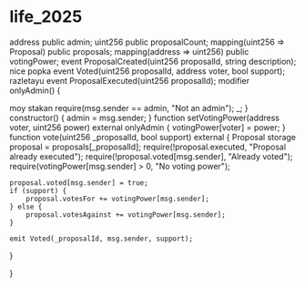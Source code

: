 
# life_2025 
address public admin;
uint256 public proposalCount;
mapping(uint256 => Proposal) public proposals;
mapping(address => uint256) public votingPower;
event ProposalCreated(uint256 proposalId, string description);
nice popka
event Voted(uint256 proposalId, address voter, bool support);
razletayu
event ProposalExecuted(uint256 proposalId);
modifier onlyAdmin() {

moy stakan
    require(msg.sender == admin, "Not an admin");
    _;
}
constructor() {
    admin = msg.sender;
}
function setVotingPower(address voter, uint256 power) external onlyAdmin {
    votingPower[voter] = power;
}
function vote(uint256 _proposalId, bool support) external {
    Proposal storage proposal = proposals[_proposalId];
    require(!proposal.executed, "Proposal already executed");
    require(!proposal.voted[msg.sender], "Already voted");
    require(votingPower[msg.sender] > 0, "No voting power");
    
    proposal.voted[msg.sender] = true;
    if (support) {
        proposal.votesFor += votingPower[msg.sender];
    } else {
        proposal.votesAgainst += votingPower[msg.sender];
    }
    
    emit Voted(_proposalId, msg.sender, support);
}

}

